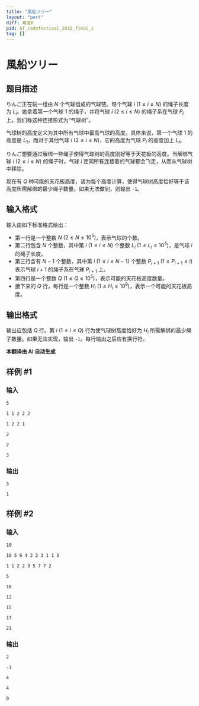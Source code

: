```yaml
---
title: "風船ツリー"
layout: "post"
diff: 难度0
pid: AT_codefestival_2015_final_i
tag: []
---
```


# 風船ツリー

## 题目描述

りんご正在玩一组由 $N$ 个气球组成的气球链。每个气球 $i\ (1 \le i \le N)$ 的绳子长度为 $L_i$。她拿着第一个气球 $1$ 的绳子，并将气球 $i\ (2 \le i \le N)$ 的绳子系在气球 $P_i$ 上。我们称这种连接形式为“气球树”。

气球树的高度定义为其中所有气球中最高气球的高度。具体来说，第一个气球 $1$ 的高度是 $L_1$，而对于其他气球 $i\ (2 \le i \le N)$，它的高度为气球 $P_i$ 的高度加上 $L_i$。

りんご想要通过解绑一些绳子使得气球树的高度刚好等于天花板的高度。当解绑气球 $i\ (2 \le i \le N)$ 的绳子时，气球 $i$ 连同所有连接着的气球都会飞走，从而从气球树中移除。

现在有 $Q$ 种可能的天花板高度，请为每个高度计算，使得气球树高度恰好等于该高度所需解绑的最少绳子数量。如果无法做到，则输出 `-1`。

## 输入格式

输入由如下标准格式给出：

- 第一行是一个整数 $N\ (2 \le N \le 10^5)$，表示气球的个数。
- 第二行包含 $N$ 个整数，其中第 $i\ (1 \le i \le N)$ 个整数 $L_i\ (1 \le L_i \le 10^4)$，是气球 $i$ 的绳子长度。
- 第三行含有 $N-1$ 个整数，其中第 $i\ (1 \le i \le N-1)$ 个整数 $P_{i+1}\ (1 \le P_{i+1} \le i)$ 表示气球 $i+1$ 的绳子系在气球 $P_{i+1}$ 上。
- 第四行是一个整数 $Q\ (1 \le Q \le 10^5)$，表示可能的天花板高度数量。
- 接下来的 $Q$ 行，每行是一个整数 $H_i\ (1 \le H_i \le 10^9)$，表示一个可能的天花板高度。

## 输出格式

输出应包括 $Q$ 行。第 $i\ (1 \le i \le Q)$ 行为使气球树高度恰好为 $H_i$ 所需解绑的最少绳子数量。如果无法实现，输出 `-1`。每行输出之后应有换行符。

 **本翻译由 AI 自动生成**

## 样例 #1

### 输入

```
5
1 1 2 2 2
1 2 2 1
2
2
3
```

### 输出

```
3
1
```

## 样例 #2

### 输入

```
10
10 5 6 4 2 2 3 1 1 5
1 1 2 2 3 5 7 7 2
5
10
12
15
17
21
```

### 输出

```
2
-1
4
4
0
```

